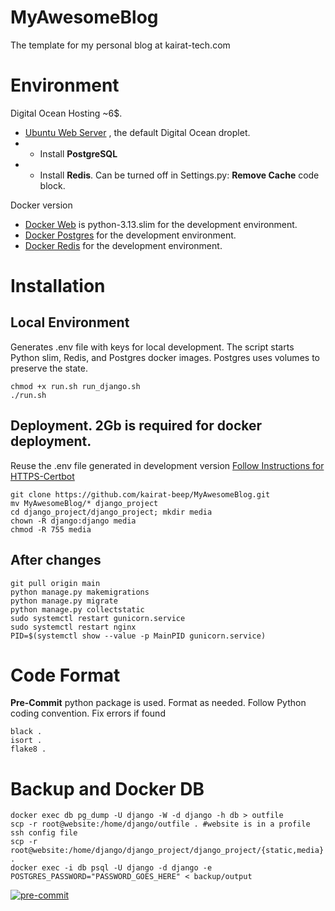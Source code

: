 # MyAwesomeBlog
The template for my personal blog at kairat-tech.com

# Environment
Digital Ocean Hosting ~6$.
* [Ubuntu Web Server](https://www.digitalocean.com/community/tutorials/how-to-install-and-secure-redis-on-ubuntu-22-04) , the default Digital Ocean droplet.
* * Install **PostgreSQL**
* * Install **Redis**. Can be turned off in Settings.py: **Remove Cache** code block.

Docker version
*  [Docker Web](https://hub.docker.com/layers/library/python/3.13-slim/images/sha256-8bc85201ccb77449e1c0ec24b5caeaf343a3842da11c3a6921afc5c196170791) is python-3.13.slim for the development environment.
*  [Docker Postgres](https://hub.docker.com/_/postgres) for the development environment.
*  [Docker Redis](https://hub.docker.com/_/redis) for the development environment.

# Installation
## Local Environment
Generates .env file with keys for local development. The script starts Python slim, Redis, and Postgres docker images. Postgres uses volumes to preserve the state.
```
chmod +x run.sh run_django.sh
./run.sh
```

## Deployment. 2Gb is required for docker deployment.
Reuse the .env file generated in development version
[Follow Instructions for HTTPS-Certbot](https://certbot.eff.org/instructions?ws=nginx&os=snap)
```
git clone https://github.com/kairat-beep/MyAwesomeBlog.git
mv MyAwesomeBlog/* django_project
cd django_project/django_project; mkdir media
chown -R django:django media
chmod -R 755 media
```

## After changes
```
git pull origin main
python manage.py makemigrations
python manage.py migrate
python manage.py collectstatic
sudo systemctl restart gunicorn.service
sudo systemctl restart nginx
PID=$(systemctl show --value -p MainPID gunicorn.service)
```
# Code Format

**Pre-Commit** python package is used. Format as needed.
Follow Python coding convention.
Fix errors if found
```
black .
isort .
flake8 .
```

# Backup and Docker DB
```
docker exec db pg_dump -U django -W -d django -h db > outfile
scp -r root@website:/home/django/outfile . #website is in a profile ssh config file
scp -r root@website:/home/django/django_project/django_project/{static,media} .
docker exec -i db psql -U django -d django -e POSTGRES_PASSWORD="PASSWORD_GOES_HERE" < backup/output
```

[![pre-commit](https://img.shields.io/badge/pre--commit-enabled-brightgreen?logo=pre-commit)](https://github.com/pre-commit/pre-commit)
